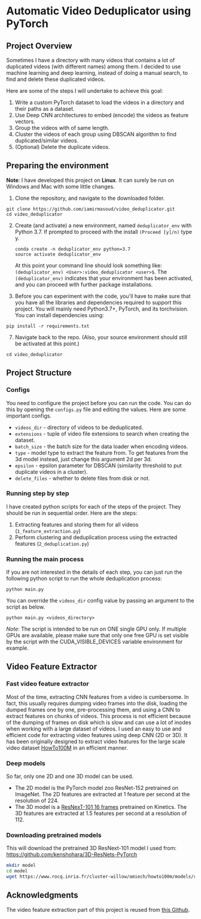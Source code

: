 # Automatic Video Deduplicator using PyTorch

## Project Overview
Sometimes I have a directory with many videos that contains a lot of duplicated videos (with different names) among them. I decided to use machine learning and deep learning, instead of doing a manual search, to find and delete these duplicated videos. 

Here are some of the steps I will undertake to achieve this goal:
1. Write a custom PyTorch dataset to load the videos in a directory and their paths as a dataset.
2. Use Deep CNN architectures to embed (encode) the videos as feature vectors.
3. Group the videos with of same length.
4. Cluster the videos of each group using DBSCAN algorithm to find duplicated/similar videos.
5. (Optional) Delete the duplicate videos.


## Preparing the environment
**Note**: I have developed this project on __Linux__. It can surely be run on Windows and Mac with some little changes.

1. Clone the repository, and navigate to the downloaded folder.
```
git clone https://github.com/iamirmasoud/video_deduplicator.git
cd video_deduplicator
```

2. Create (and activate) a new environment, named `deduplicator_env` with Python 3.7. If prompted to proceed with the install `(Proceed [y]/n)` type y.

	```shell
	conda create -n deduplicator_env python=3.7
	source activate deduplicator_env
	```
	
	At this point your command line should look something like: `(deduplicator_env) <User>:video_deduplicator <user>$`. The `(deduplicator_env)` indicates that your environment has been activated, and you can proceed with further package installations.

6. Before you can experiment with the code, you'll have to make sure that you have all the libraries and dependencies required to support this project. You will mainly need Python3.7+, PyTorch, and its torchvision. You can install dependencies using:
```
pip install -r requirements.txt
```

7. Navigate back to the repo. (Also, your source environment should still be activated at this point.)
```shell
cd video_deduplicator
```

## Project Structure

### Configs
You need to configure the project before you can run the code. You can do this by opening the `configs.py` file and editing the values. Here are some important configs.

- `videos_dir` - directory of videos to be deduplicated. 
- `extensions` - tuple of video file extensions to search when creating the dataset.
- `batch_size` - the batch size for the data loader when encoding videos. 
- `type` - model type to extract the feature from. To get features from the 3d model instead, just change this argument 2d per 3d.
- `epsilon` - epsilon parameter for DBSCAN (similarity threshold to put duplicate videos in a cluster).
- `delete_files` - whether to delete files from disk or not.

### Running step by step
I have created python scripts for each of the steps of the project. They should be run in sequential order. Here are the steps:
1. Extracting features and storing them for all videos (`1_feature_extraction.py`)
2. Perform clustering and deduplication process using the extracted features (`2_deduplication.py`)

### Running the main process

If you are not interested in the details of each step, you can just run the following python script to run the whole deduplication process:

```shell 
python main.py 
```

You can override the `videos_dir` config value by passing an argument to the script as below.

```shell 
python main.py <videos_directory> 
```

*Note*: The script is intended to be run on ONE single GPU only. If multiple GPUs are available, please make sure that only one free GPU is set visible by the script with the CUDA_VISIBLE_DEVICES variable environment for example.

## Video Feature Extractor

### Fast video feature extractor

Most of the time, extracting CNN features from a video is cumbersome. In fact, this usually requires dumping video frames into the disk, loading the dumped frames one by one, pre-processing them, and using a CNN to extract features on chunks of videos. This process is not efficient because of the dumping of frames on disk which is slow and can use a lot of inodes when working with a large dataset of videos. 
I used an easy to use and efficient code for extracting video features using deep CNN (2D or 3D). It has been originally designed to extract video features for the large scale video dataset [HowTo100M](https://www.di.ens.fr/willow/research/howto100m/) in an efficient manner.


### Deep models
So far, only one 2D and one 3D model can be used.

- The 2D model is the PyTorch model zoo ResNet-152 pretrained on ImageNet. The 2D features are extracted at 1 feature per second at the resolution of 224.
- The 3D model is a [ResNexT-101 16 frames](https://github.com/kenshohara/3D-ResNets-PyTorch) pretrained on Kinetics. The 3D features are extracted at 1.5 features per second at a resolution of 112.

### Downloading pretrained models
This will download the pretrained 3D ResNext-101 model I used from: https://github.com/kenshohara/3D-ResNets-PyTorch 

```sh
mkdir model
cd model
wget https://www.rocq.inria.fr/cluster-willow/amiech/howto100m/models/resnext101.pth
```


## Acknowledgments
The video feature extraction part of this project is reused from [this Github](https://github.com/antoine77340/video_feature_extractor).


